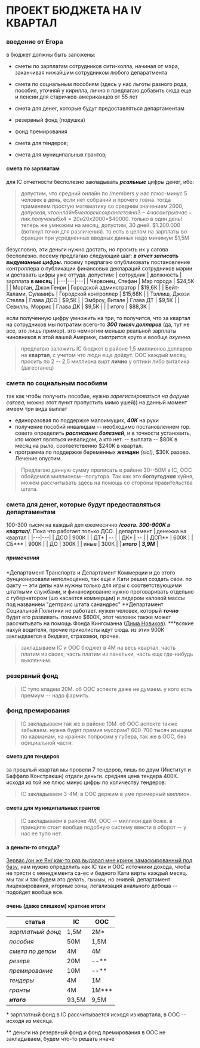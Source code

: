 # ПРОЕКТ БЮДЖЕТА НА IV КВАРТАЛ
  
### введение от Егора  
в бюджет должны быть заложены:

- сметы по зарплатам сотрудников сити-холла, начиная от мэра, заканчивая нижайшим сотрудником любого депаратмента

- смета по социальным пособиям (здесь у нас льготы разного рода, пособия, уточняй у кирилла, лично я предлагаю добавить сюда еще и пенсии для старичков-американцев от 55 лет

- смета для денег, которые будут предоставляться департаментам

- резервный фонд (подушка)

- фонд премирования

- смета для тендеров;

- смета для муниципальных грантов;

#### смета по зарплатам
для IC отчетности бесполезно закладывать ***реальные*** цифры денег, ибо:
> допустим, что средний онлайн по /members у нас плюс-минус 5 человек в день, если нет
> собраний и прочего говна. тогда применяем простую математику со средним значением
> $2000, допуская, что онлайн 5 человек сохраняется на 3-4 часа игры в час-пик.
> получаем 5x4=20 и 20x$2000=$40000. только в один день!
> теперь же умножим на месяц, допустим, 30 дней. $1.200.000 (воткнул точки для различения).
> то есть в целом на зарплаты во фракции при усредненных вводных данных надо минимум $1,5M

безусловно, эти деньги нужно достать, но просить их у сагова бесполезно. посему предлагаю следующий шаг: ***в отчет записать выдуманные цифры.***
посему предлагаю опубликовать постановление контроллера о публикации финансовых деклараций
сотрудников мэрии и доставать цифры уже оттуда. допустим:
| сотрудник  |  должность | зарплата **в месяц**  |
|---|---|---|
| Червонец, Стефан |  Мэр города | $24,5К  |
| Морган, Джон Генри | Городской админстратор  | $19,6К  |
| Бейт-Халами, Суламифь | Городской контроллер  | $15,68К  |
| Тэллиш, Джози Стелла | Глава ДСО  | $9,5К  |
| Эмброу, Витале | Глава ДТ  | $9,5К |
| Севилль, Моррис | Глава ДК | $9,5К |
|   | итого | $88,3К |

если полученную цифру умножить на три, то получится, что за квартал на сотрудников мы потратим всего-то ***300 тысяч долларов*** (да, тут не все, это лишь пример). это немногим меньше реальной зарплаты чиновников в этой вашей Америке, смотрится круто и вообще *охуенно.*

> предлагаю заложить IC бюджет в районе 1,5 миллионов долларов на **квартал**, с учетом что люди еще дойдут.
> OOC каждый месяц просить по 2 -- 2,5 миллиона вирт **лично** у оптики либо виталика (дагестанец)
  
### смета по социальным пособиям
так как чтобы получить пособие, нужно *зарегистироваться на форуме сагова*, можно этот пункт пропустить мимо ушей)) на данный момент имеем три вида выплат
- единоразовая по поддержке малоимущих, ***40К*** на руки
- получение пособий инвалидам
    -- необходимо постановлением гор. совета определить ***расписание болезней***, и в точности установить, кто может являться инвалидом, а кто нет.
    -- выплата -- $80К в месяц на рыло, соответственно $240К в квартал.
- программа по поддержке беременных ***женщин*** *(sic!)*, $30К разово. Лечение опустим.

>Предлагаю данную сумму прописать в районе 30--50М в IC, OOC обойдемся миллионом--полутора. Так как это ***богоугодная*** хуйня, можем рассчитывать здесь на помощь со стороны правительства штата.
  
  
### смета для денег, которые будут предоставляться департаментам
100-300 тысяч на каждый деп ежемесячно ***/соотв. 300-900К в квартал/***. Пока что работает только ДСО.
| департамент  |  денежка на квартал |
|---|---|
| ДСО | 900К |
| ДТ* | -- |
| ДК* | -- |
| ДСП** | 600К |
| СБ*** | 900К |
| ДО | 300К |
| иные | 300К |
| ***итого*** | ***3,9М*** |
##### примечания
*Департамент Транспорта и Департамент Коммерции и до этого фунционировали неполноценно, так еще и Кати решил создать свои. по факту -- эти депы нам нужны только для игры с соответствующими штатными службами, и финансирование нужно проговаривать отдельно с губернатором (шо касается коммерции) и лидером каловой массы под названием "дептранс штата санандрес"
**Департамент Социальной Политики не работает. нужен человек, который ***точно*** будет его развивать. помимо $600К, этот человек также может рассчитывать на помощь Фонда Кингсманна ([Дима Новиков](https://vk.com/xdxa4)). 
***всякие нахуй водителя, прочие приколисты идут сюда. из этих 900К заклыдвается в бюджет, страховки, прочее.
> закладываем IC и OOC бюджет в 4М на весь квартал. часть платим из своих, часть платим из панельки, часть еще где-нибудь выклянчим.

### резервный фонд
> IC тупо кладем 20М. об ООС аспекте даже не думаем. у кого есть премиум -- надо фармить.

### фонд премирования
> IC закладываем так же в районе 10М. об ООС аспекте также забываем. нужна будет премия мусорам? 600-700 тысяч изыщем по карманам, на крайняк попросим у губера, так же в ООС, без официальной части.

#### смета для тендеров
за прошлый квартал мы провели 7 тендеров, лишь по двум (Институт и Баффало Констракшн) отдали деньги. средняя цена тендера 400К. исходя из той же плюс минус цифры по количеству тендеров:
> IC закладываем 3-4М, в ООС держим в уме примерный миллион.

#### смета для муниципальных грантов
> IC закладываем в районе 4М, OOC -- миллион дай боже. в принципе стоит вообще подобную систему ввести в оборот -- у нас ее тупо нет.

#### а деньги-то откуда?
[Зервас /он же Ян/ как-то раз выдавал мне кринж замаскированный под базу.](https://imgur.com/a/8dvWyWo)
нам нужно определить как IC так и ООС источники дохода, чтобы не трясти с менеджмента са-ес и бедного Кати вирты каждый месяц. мы так и так будем это делать, гыыыы, но энивей. департамент лицензирования, игорные зоны, легализация анального дебоша -- подойдет вообще все.

#### очень (даже слишком) краткие итоги
|статья|IC|OOС|
|---|---|---|
|*зарплатный фонд*|1,5М|2М*|
|*пособия*|50М|1,5М|
|*смета по депам*|4М|4М|
|*резерв*|20М|--**|
|*премирование*|10М|--**|
|*тендеры*|4М|1М|
|*гранты*|4М|1М***|
|***итого***|93,5М|9,5М|

  
\* зарплатный фонд в IC рассчитывается исходя из квартала, в ООС -- исходя из месяца.


\** деньги на резервный фонд и фонд премирования в ООС не закладываем, будем что-то решать иначе



